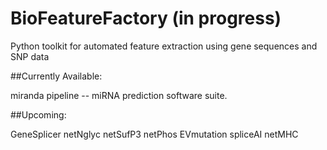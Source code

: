 # BioFeatureFactory (in progress)
Python toolkit for automated feature extraction using gene sequences and SNP data

##Currently Available:

miranda pipeline -- miRNA prediction software suite.


##Upcoming:

GeneSplicer
netNglyc
netSufP3
netPhos
EVmutation
spliceAI
netMHC
